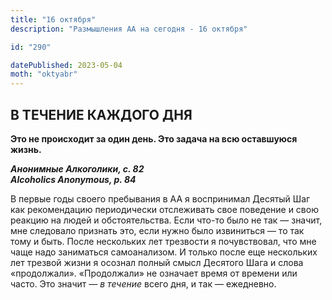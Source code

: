 ```yaml
---
title: "16 октября"
description: "Размышления АА на сегодня - 16 октября"

id: "290"

datePublished: 2023-05-04
moth: "oktyabr"
---
```


## В ТЕЧЕНИЕ КАЖДОГО ДНЯ

**Это не происходит за один день. Это задача на всю оставшуюся жизнь.**

**_Анонимные Алкоголики, с. 82  
Alcoholics Anonymous, p. 84_**

В первые годы своего пребывания в АА я воспринимал Десятый Шаг как
рекомендацию периодически отслеживать свое поведение и свою реакцию на людей и
обстоятельства. Если что-то было не так — значит, мне следовало признать это,
если нужно было извиниться — то так тому и быть. После нескольких лет
трезвости я почувствовал, что мне чаще надо заниматься самоанализом. И только
после еще нескольких лет трезвой жизни я осознал полный смысл Десятого Шага и
слова «продолжали». «Продолжали» не означает время от времени или часто. Это
значит — _в течение_ всего дня, и так — ежедневно.
